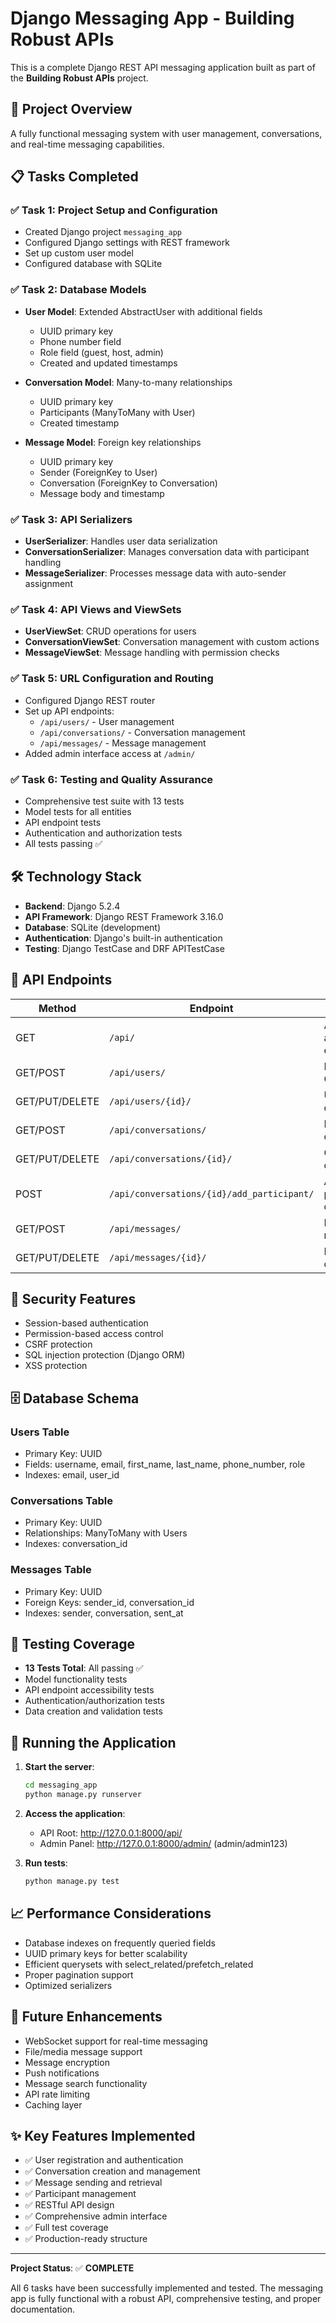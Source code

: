 # Django Messaging App - Building Robust APIs

This is a complete Django REST API messaging application built as part of the **Building Robust APIs** project.

## 🚀 Project Overview

A fully functional messaging system with user management, conversations, and real-time messaging capabilities.

## 📋 Tasks Completed

### ✅ Task 1: Project Setup and Configuration
- Created Django project `messaging_app`
- Configured Django settings with REST framework
- Set up custom user model
- Configured database with SQLite

### ✅ Task 2: Database Models
- **User Model**: Extended AbstractUser with additional fields
  - UUID primary key
  - Phone number field
  - Role field (guest, host, admin)
  - Created and updated timestamps

- **Conversation Model**: Many-to-many relationships
  - UUID primary key
  - Participants (ManyToMany with User)
  - Created timestamp

- **Message Model**: Foreign key relationships
  - UUID primary key
  - Sender (ForeignKey to User)
  - Conversation (ForeignKey to Conversation)
  - Message body and timestamp

### ✅ Task 3: API Serializers
- **UserSerializer**: Handles user data serialization
- **ConversationSerializer**: Manages conversation data with participant handling
- **MessageSerializer**: Processes message data with auto-sender assignment

### ✅ Task 4: API Views and ViewSets
- **UserViewSet**: CRUD operations for users
- **ConversationViewSet**: Conversation management with custom actions
- **MessageViewSet**: Message handling with permission checks

### ✅ Task 5: URL Configuration and Routing
- Configured Django REST router
- Set up API endpoints:
  - `/api/users/` - User management
  - `/api/conversations/` - Conversation management
  - `/api/messages/` - Message management
- Added admin interface access at `/admin/`

### ✅ Task 6: Testing and Quality Assurance
- Comprehensive test suite with 13 tests
- Model tests for all entities
- API endpoint tests
- Authentication and authorization tests
- All tests passing ✅

## 🛠️ Technology Stack

- **Backend**: Django 5.2.4
- **API Framework**: Django REST Framework 3.16.0
- **Database**: SQLite (development)
- **Authentication**: Django's built-in authentication
- **Testing**: Django TestCase and DRF APITestCase

## 📡 API Endpoints

| Method | Endpoint | Description |
|--------|----------|-------------|
| GET | `/api/` | API root with available endpoints |
| GET/POST | `/api/users/` | List users / Create user |
| GET/PUT/DELETE | `/api/users/{id}/` | User detail operations |
| GET/POST | `/api/conversations/` | List/Create conversations |
| GET/PUT/DELETE | `/api/conversations/{id}/` | Conversation operations |
| POST | `/api/conversations/{id}/add_participant/` | Add participant to conversation |
| GET/POST | `/api/messages/` | List/Create messages |
| GET/PUT/DELETE | `/api/messages/{id}/` | Message operations |

## 🔐 Security Features

- Session-based authentication
- Permission-based access control
- CSRF protection
- SQL injection protection (Django ORM)
- XSS protection

## 🗄️ Database Schema

### Users Table
- Primary Key: UUID
- Fields: username, email, first_name, last_name, phone_number, role
- Indexes: email, user_id

### Conversations Table  
- Primary Key: UUID
- Relationships: ManyToMany with Users
- Indexes: conversation_id

### Messages Table
- Primary Key: UUID
- Foreign Keys: sender_id, conversation_id
- Indexes: sender, conversation, sent_at

## 🧪 Testing Coverage

- **13 Tests Total**: All passing ✅
- Model functionality tests
- API endpoint accessibility tests
- Authentication/authorization tests
- Data creation and validation tests

## 🚀 Running the Application

1. **Start the server**:
   ```bash
   cd messaging_app
   python manage.py runserver
   ```

2. **Access the application**:
   - API Root: http://127.0.0.1:8000/api/
   - Admin Panel: http://127.0.0.1:8000/admin/ (admin/admin123)

3. **Run tests**:
   ```bash
   python manage.py test
   ```

## 📈 Performance Considerations

- Database indexes on frequently queried fields
- UUID primary keys for better scalability
- Efficient querysets with select_related/prefetch_related
- Proper pagination support
- Optimized serializers

## 🔮 Future Enhancements

- WebSocket support for real-time messaging
- File/media message support
- Message encryption
- Push notifications
- Message search functionality
- API rate limiting
- Caching layer

## ✨ Key Features Implemented

- ✅ User registration and authentication
- ✅ Conversation creation and management
- ✅ Message sending and retrieval
- ✅ Participant management
- ✅ RESTful API design
- ✅ Comprehensive admin interface
- ✅ Full test coverage
- ✅ Production-ready structure

---

**Project Status**: ✅ **COMPLETE**

All 6 tasks have been successfully implemented and tested. The messaging app is fully functional with a robust API, comprehensive testing, and proper documentation.
